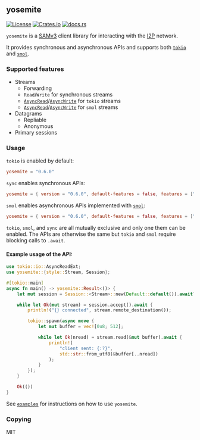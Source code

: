 ## yosemite

[![License](https://img.shields.io/badge/License-MIT-blue.svg)](https://github.com/altonen/yosemite/blob/master/LICENSE) [![Crates.io](https://img.shields.io/crates/v/yosemite.svg)](https://crates.io/crates/yosemite) [![docs.rs](https://img.shields.io/docsrs/yosemite.svg)](https://docs.rs/yosemite/latest/yosemite/)

`yosemite` is a [SAMv3](https://geti2p.net/en/docs/api/samv3) client library for interacting with the [I2P](https://geti2p.net/) network.

It provides synchronous and asynchronous APIs and supports both [`tokio`](https://docs.rs/tokio/latest/tokio/) and [`smol`](https://docs.rs/smol/latest/smol/).

### Supported features

* Streams
  * Forwarding
  * `Read`/`Write` for synchronous streams
  * [`AsyncRead`](https://docs.rs/tokio/latest/tokio/io/trait.AsyncRead.html)/[`AsyncWrite`](https://docs.rs/tokio/latest/tokio/io/trait.AsyncWrite.html) for `tokio` streams
  * [`AsyncRead`](https://docs.rs/smol/latest/smol/struct.Async.html#impl-AsyncRead-for-Async%3CT%3E)/[`AsyncWrite`](https://docs.rs/smol/latest/smol/struct.Async.html#impl-AsyncWrite-for-Async%3CT%3E) for `smol` streams
* Datagrams
  * Repliable
  * Anonymous
* Primary sessions

### Usage

`tokio` is enabled by default:

```toml
yosemite = "0.6.0"
```

`sync` enables synchronous APIs:

```toml
yosemite = { version = "0.6.0", default-features = false, features = ["sync"] }
```

`smol` enables asynchronous APIs implemented with [`smol`](https://docs.rs/smol/latest/smol/):

```toml
yosemite = { version = "0.6.0", default-features = false, features = ["smol"] }
```

`tokio`, `smol`, and `sync` are all mutually exclusive and only one them can be enabled. The APIs are otherwise the same but `tokio` and `smol` require blocking calls to `.await`.

#### Example usage of the API:

```rust ignore
use tokio::io::AsyncReadExt;
use yosemite::{style::Stream, Session};

#[tokio::main]
async fn main() -> yosemite::Result<()> {
    let mut session = Session::<Stream>::new(Default::default()).await?;

    while let Ok(mut stream) = session.accept().await {
        println!("{} connected", stream.remote_destination());

        tokio::spawn(async move {
            let mut buffer = vec![0u8; 512];

            while let Ok(nread) = stream.read(&mut buffer).await {
                println!(
                    "client sent: {:?}",
                    std::str::from_utf8(&buffer[..nread])
                );
            }
        });
    }

    Ok(())
}
```

See [`examples`](https://github.com/altonen/yosemite/tree/master/examples) for instructions on how to use `yosemite`.

### Copying

MIT
